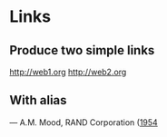 # Links

## Produce two simple links

<http://web1.org> <http://web2.org>

## With alias

— A.M. Mood, RAND Corporation ([1954](https://www.rand.org/content/dam/rand/pubs/papers/2008/P899.pdf)
